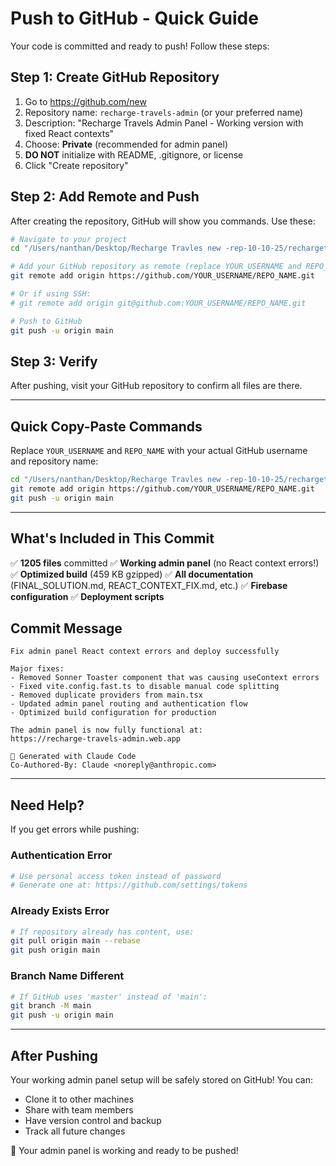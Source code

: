 # Push to GitHub - Quick Guide

Your code is committed and ready to push! Follow these steps:

## Step 1: Create GitHub Repository

1. Go to https://github.com/new
2. Repository name: `recharge-travels-admin` (or your preferred name)
3. Description: "Recharge Travels Admin Panel - Working version with fixed React contexts"
4. Choose: **Private** (recommended for admin panel)
5. **DO NOT** initialize with README, .gitignore, or license
6. Click "Create repository"

## Step 2: Add Remote and Push

After creating the repository, GitHub will show you commands. Use these:

```bash
# Navigate to your project
cd "/Users/nanthan/Desktop/Recharge Travles new -rep-10-10-25/rechargetravels-sri-lankashalli-create-in-github-main"

# Add your GitHub repository as remote (replace YOUR_USERNAME and REPO_NAME)
git remote add origin https://github.com/YOUR_USERNAME/REPO_NAME.git

# Or if using SSH:
# git remote add origin git@github.com:YOUR_USERNAME/REPO_NAME.git

# Push to GitHub
git push -u origin main
```

## Step 3: Verify

After pushing, visit your GitHub repository to confirm all files are there.

---

## Quick Copy-Paste Commands

Replace `YOUR_USERNAME` and `REPO_NAME` with your actual GitHub username and repository name:

```bash
cd "/Users/nanthan/Desktop/Recharge Travles new -rep-10-10-25/rechargetravels-sri-lankashalli-create-in-github-main"
git remote add origin https://github.com/YOUR_USERNAME/REPO_NAME.git
git push -u origin main
```

---

## What's Included in This Commit

✅ **1205 files** committed
✅ **Working admin panel** (no React context errors!)
✅ **Optimized build** (459 KB gzipped)
✅ **All documentation** (FINAL_SOLUTION.md, REACT_CONTEXT_FIX.md, etc.)
✅ **Firebase configuration**
✅ **Deployment scripts**

## Commit Message

```
Fix admin panel React context errors and deploy successfully

Major fixes:
- Removed Sonner Toaster component that was causing useContext errors
- Fixed vite.config.fast.ts to disable manual code splitting
- Removed duplicate providers from main.tsx
- Updated admin panel routing and authentication flow
- Optimized build configuration for production

The admin panel is now fully functional at:
https://recharge-travels-admin.web.app

🤖 Generated with Claude Code
Co-Authored-By: Claude <noreply@anthropic.com>
```

---

## Need Help?

If you get errors while pushing:

### Authentication Error
```bash
# Use personal access token instead of password
# Generate one at: https://github.com/settings/tokens
```

### Already Exists Error
```bash
# If repository already has content, use:
git pull origin main --rebase
git push origin main
```

### Branch Name Different
```bash
# If GitHub uses 'master' instead of 'main':
git branch -M main
git push -u origin main
```

---

## After Pushing

Your working admin panel setup will be safely stored on GitHub! You can:
- Clone it to other machines
- Share with team members
- Have version control and backup
- Track all future changes

🎉 Your admin panel is working and ready to be pushed!
